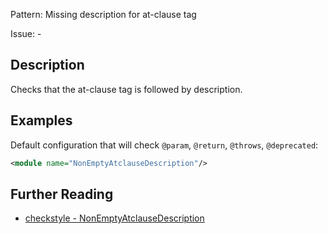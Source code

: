 Pattern: Missing description for at-clause tag

Issue: -

## Description

Checks that the at-clause tag is followed by description. 

## Examples

Default configuration that will check `@param`, `@return`, `@throws`, `@deprecated`: 


```xml
<module name="NonEmptyAtclauseDescription"/>
```

## Further Reading

* [checkstyle - NonEmptyAtclauseDescription](http://checkstyle.sourceforge.net/config_javadoc.html#NonEmptyAtclauseDescription)
